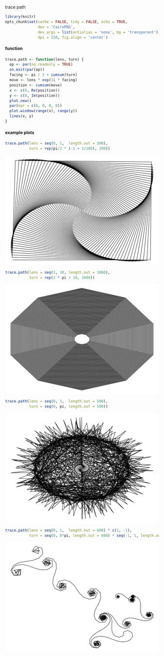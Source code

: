 
trace path


```r
library(knitr)
opts_chunk$set(cache = FALSE, tidy = FALSE, echo = TRUE,
               dev = 'CairoPNG', 
               dev.args = list(antialias = 'none', bg = 'transparent'), 
               dpi = 150, fig.align = 'center')
```

#### function


```r
trace.path <- function(lens, turn) {
  op <- par(no.readonly = TRUE)
  on.exit(par(op))
  facing <- pi / 2 + cumsum(turn)
  move <- lens * exp(1i * facing)
  position <- cumsum(move)
  x <- c(0, Re(position))
  y <- c(0, Im(position))
  plot.new()
  par(mar = c(0, 0, 0, 0))
  plot.window(range(x), range(y))
  lines(x, y)
}
```

#### example plots


```r
trace.path(lens = seq(0, 1,  length.out = 200),
           turn = rep(pi/2 * (-1 + 1/200), 200))
```

<img src="https://raw.githubusercontent.com/raredd/fun/master/figs/t1.png" title="plot of chunk examples" alt="plot of chunk examples" style="display: block; margin: auto;" />

```r
trace.path(lens = seq(1, 10, length.out = 1000),
           turn = rep(2 * pi / 10, 1000))
```

<img src="https://raw.githubusercontent.com/raredd/fun/master/figs/t2.png" title="plot of chunk examples" alt="plot of chunk examples" style="display: block; margin: auto;" />

```r
trace.path(lens = seq(0, 1,  length.out = 500),
           turn = seq(0, pi, length.out = 500))
```

<img src="https://raw.githubusercontent.com/raredd/fun/master/figs/t3.png" title="plot of chunk examples" alt="plot of chunk examples" style="display: block; margin: auto;" />

```r
trace.path(lens = seq(0, 1,  length.out = 600) * c(1, -1),
           turn = seq(0, 8*pi, length.out = 600) * seq(-1, 1, length.out = 200))
```

<img src="https://raw.githubusercontent.com/raredd/fun/master/figs/t4.png" title="plot of chunk examples" alt="plot of chunk examples" style="display: block; margin: auto;" />

